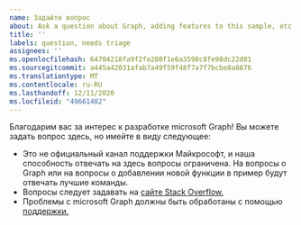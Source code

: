 ```yaml
---
name: Задайте вопрос
about: Ask a question about Graph, adding features to this sample, etc.
title: ''
labels: question, needs triage
assignees: ''
ms.openlocfilehash: 64704218fa9f2fe280f1e6a3598c8fe98dc22d01
ms.sourcegitcommit: a445a42031afab7a49f59f48f7a7f7bcbe8a8876
ms.translationtype: MT
ms.contentlocale: ru-RU
ms.lasthandoff: 12/11/2020
ms.locfileid: "49661482"
---
```

Благодарим вас за интерес к разработке microsoft Graph! Вы можете задать вопрос здесь, но имейте в виду следующее:

- Это не официальный канал поддержки Майкрософт, и наша способность отвечать на здесь вопросы ограничена. На вопросы о Graph или на вопросы о добавлении новой функции в пример будут отвечать лучшие команды.
- Вопросы следует задавать на [сайте Stack Overflow.](https://stackoverflow.com/questions/tagged/microsoft-graph)
- Проблемы с microsoft Graph должны быть обработаны с помощью [поддержки.](https://developer.microsoft.com/graph/support)
